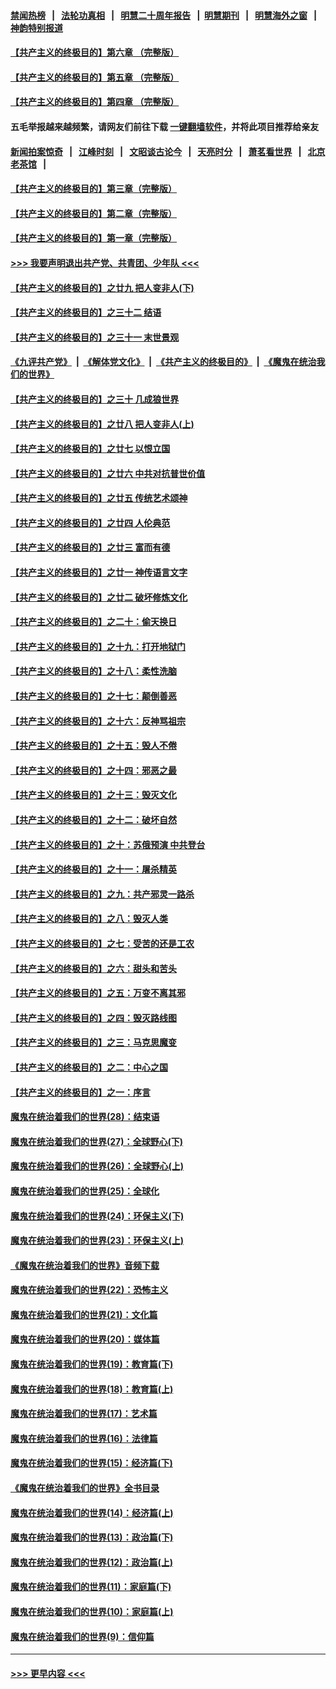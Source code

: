#### [禁闻热榜](热点新闻.md?=0)  &nbsp;&nbsp;|&nbsp;&nbsp; [法轮功真相](https://github.com/gfw-breaker/truth/blob/master/README.md?=0) &nbsp;&nbsp;|&nbsp;&nbsp; [明慧二十周年报告](https://github.com/gfw-breaker/mh-reports/blob/master/README.md?=0) &nbsp;&nbsp;|&nbsp;&nbsp;[明慧期刊](https://github.com/gfw-breaker/mh-qikan) &nbsp;&nbsp;|&nbsp;&nbsp; [明慧海外之窗](https://github.com/gfw-breaker/mh-news/blob/master/README.md?=0) &nbsp;&nbsp;|&nbsp;&nbsp; [神韵特别报道](https://github.com/gfw-breaker/mh-news/blob/master/shenyun.md?=0)
#### [【共产主义的终极目的】第六章 （完整版）](../pages/nsc422/n11428913.md?t=02260702) 
#### [【共产主义的终极目的】第五章 （完整版）](../pages/nsc422/n11428912.md?t=02260702) 
#### [【共产主义的终极目的】第四章 （完整版）](../pages/nsc422/n11428907.md?t=02260702) 
#### 五毛举报越来越频繁，请网友们前往下载 [一键翻墙软件](https://github.com/gfw-breaker/ssr-accounts)，并将此项目推荐给亲友
#### [新闻拍案惊奇](https://github.com/gfw-breaker/banned-news/blob/master/pages/link4.md) &nbsp;&nbsp;|&nbsp;&nbsp; [江峰时刻](https://github.com/gfw-breaker/banned-news/blob/master/pages/link4.md) &nbsp;&nbsp;|&nbsp;&nbsp; [文昭谈古论今](https://github.com/gfw-breaker/banned-news/blob/master/pages/link4.md) &nbsp;&nbsp;|&nbsp;&nbsp; [天亮时分](https://github.com/gfw-breaker/banned-news/blob/master/pages/link4.md) &nbsp;&nbsp;|&nbsp;&nbsp; [萧茗看世界](https://github.com/gfw-breaker/banned-news/blob/master/pages/link4.md) &nbsp;&nbsp;|&nbsp;&nbsp; [北京老茶馆](https://github.com/gfw-breaker/banned-news/blob/master/pages/link4.md) &nbsp;&nbsp;|&nbsp;&nbsp; 
#### [【共产主义的终极目的】第三章（完整版）](../pages/nsc422/n11428848.md?t=02260702) 
#### [【共产主义的终极目的】第二章（完整版）](../pages/nsc422/n11428831.md?t=02260702) 
#### [【共产主义的终极目的】第一章（完整版）](../pages/nsc422/n11417651.md?t=02260702) 
#### [>>> 我要声明退出共产党、共青团、少年队 <<<](https://github.com/begood0513/goodnews/blob/master/quit/letter.md) 
#### [【共产主义的终极目的】之廿九 把人变非人(下)](../pages/nsc422/n11344140.md?t=02260702) 
#### [【共产主义的终极目的】之三十二 结语](../pages/nsc422/n11360535.md?t=02260702) 
#### [【共产主义的终极目的】之三十一 末世景观](../pages/nsc422/n11351129.md?t=02260702) 
#### [《九评共产党》](https://github.com/begood0513/9ping.md/blob/master/README.md) &nbsp;|&nbsp; [《解体党文化》](../../../../jtdwh.md/blob/master/README.md)  &nbsp;|&nbsp; [《共产主义的终极目的》](../../../../gczydzjmd.md/blob/master/README.md) &nbsp;|&nbsp; [《魔鬼在统治我们的世界》](../../../../mgztzwmdsj.md/blob/master/README.md) 
#### [【共产主义的终极目的】之三十 几成狼世界](../pages/nsc422/n11348280.md?t=02260702) 
#### [【共产主义的终极目的】之廿八 把人变非人(上)](../pages/nsc422/n11340492.md?t=02260702) 
#### [【共产主义的终极目的】之廿七 以恨立国](../pages/nsc422/n11336944.md?t=02260702) 
#### [【共产主义的终极目的】之廿六 中共对抗普世价值](../pages/nsc422/n11324785.md?t=02260702) 
#### [【共产主义的终极目的】之廿五 传统艺术颂神](../pages/nsc422/n11296396.md?t=02260702) 
#### [【共产主义的终极目的】之廿四 人伦典范](../pages/nsc422/n11296397.md?t=02260702) 
#### [【共产主义的终极目的】之廿三 富而有德](../pages/nsc422/n11283598.md?t=02260702) 
#### [【共产主义的终极目的】之廿一 神传语言文字](../pages/nsc422/n11263265.md?t=02260702) 
#### [【共产主义的终极目的】之廿二 破坏修炼文化](../pages/nsc422/n11245728.md?t=02260702) 
#### [【共产主义的终极目的】之二十：偷天换日](../pages/nsc422/n11238846.md?t=02260702) 
#### [【共产主义的终极目的】之十九：打开地狱门](../pages/nsc422/n11206376.md?t=02260702) 
#### [【共产主义的终极目的】之十八：柔性洗脑](../pages/nsc422/n11199994.md?t=02260702) 
#### [【共产主义的终极目的】之十七：颠倒善恶](../pages/nsc422/n11179782.md?t=02260702) 
#### [【共产主义的终极目的】之十六：反神骂祖宗](../pages/nsc422/n11166798.md?t=02260702) 
#### [【共产主义的终极目的】之十五：毁人不倦](../pages/nsc422/n11166792.md?t=02260702) 
#### [【共产主义的终极目的】之十四：邪恶之最](../pages/nsc422/n11150249.md?t=02260702) 
#### [【共产主义的终极目的】之十三：毁灭文化](../pages/nsc422/n11135227.md?t=02260702) 
#### [【共产主义的终极目的】之十二：破坏自然](../pages/nsc422/n11135214.md?t=02260702) 
#### [【共产主义的终极目的】之十：苏俄预演 中共登台](../pages/nsc422/n11118424.md?t=02260702) 
#### [【共产主义的终极目的】之十一：屠杀精英](../pages/nsc422/n11118442.md?t=02260702) 
#### [【共产主义的终极目的】之九：共产邪灵一路杀](../pages/nsc422/n11114139.md?t=02260702) 
#### [【共产主义的终极目的】之八：毁灭人类](../pages/nsc422/n11108503.md?t=02260702) 
#### [【共产主义的终极目的】之七：受苦的还是工农](../pages/nsc422/n11101809.md?t=02260702) 
#### [【共产主义的终极目的】之六：甜头和苦头](../pages/nsc422/n11096971.md?t=02260702) 
#### [【共产主义的终极目的】之五：万变不离其邪](../pages/nsc422/n11091285.md?t=02260702) 
#### [【共产主义的终极目的】之四：毁灭路线图](../pages/nsc422/n11086284.md?t=02260702) 
#### [【共产主义的终极目的】之三：马克思魔变](../pages/nsc422/n11061941.md?t=02260702) 
#### [【共产主义的终极目的】之二：中心之国](../pages/nsc422/n11047728.md?t=02260702) 
#### [【共产主义的终极目的】之一：序言](../pages/nsc422/n11086077.md?t=02260702) 
#### [魔鬼在统治着我们的世界(28)：结束语](../pages/nsc422/n10936246.md?t=02260702) 
#### [魔鬼在统治着我们的世界(27)：全球野心(下)](../pages/nsc422/n10928319.md?t=02260702) 
#### [魔鬼在统治着我们的世界(26)：全球野心(上)](../pages/nsc422/n10900318.md?t=02260702) 
#### [魔鬼在统治着我们的世界(25)：全球化](../pages/nsc422/n10788205.md?t=02260702) 
#### [魔鬼在统治着我们的世界(24)：环保主义(下)](../pages/nsc422/n10695307.md?t=02260702) 
#### [魔鬼在统治着我们的世界(23)：环保主义(上)](../pages/nsc422/n10688613.md?t=02260702) 
#### [《魔鬼在统治着我们的世界》音频下载](../pages/nsc422/n10635553.md?t=02260702) 
#### [魔鬼在统治着我们的世界(22)：恐怖主义](../pages/nsc422/n10614727.md?t=02260702) 
#### [魔鬼在统治着我们的世界(21)：文化篇](../pages/nsc422/n10597706.md?t=02260702) 
#### [魔鬼在统治着我们的世界(20)：媒体篇](../pages/nsc422/n10586579.md?t=02260702) 
#### [魔鬼在统治着我们的世界(19)：教育篇(下)](../pages/nsc422/n10564808.md?t=02260702) 
#### [魔鬼在统治着我们的世界(18)：教育篇(上)](../pages/nsc422/n10526970.md?t=02260702) 
#### [魔鬼在统治着我们的世界(17)：艺术篇](../pages/nsc422/n10499093.md?t=02260702) 
#### [魔鬼在统治着我们的世界(16)：法律篇](../pages/nsc422/n10485969.md?t=02260702) 
#### [魔鬼在统治着我们的世界(15)：经济篇(下)](../pages/nsc422/n10469975.md?t=02260702) 
#### [《魔鬼在统治着我们的世界》全书目录](../pages/nsc422/n10464261.md?t=02260702) 
#### [魔鬼在统治着我们的世界(14)：经济篇(上)](../pages/nsc422/n10457370.md?t=02260702) 
#### [魔鬼在统治着我们的世界(13)：政治篇(下)](../pages/nsc422/n10448270.md?t=02260702) 
#### [魔鬼在统治着我们的世界(12)：政治篇(上)](../pages/nsc422/n10444576.md?t=02260702) 
#### [魔鬼在统治着我们的世界(11)：家庭篇(下)](../pages/nsc422/n10440961.md?t=02260702) 
#### [魔鬼在统治着我们的世界(10)：家庭篇(上)](../pages/nsc422/n10435448.md?t=02260702) 
#### [魔鬼在统治着我们的世界(9)：信仰篇](../pages/nsc422/n10432159.md?t=02260702) 

----
#### [ >>> 更早内容 <<< ](../indexes/nsc422-earlier.md)
